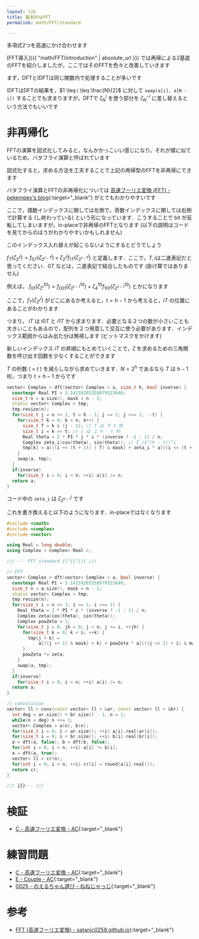 ```yaml
---
layout: lib
title: 基本的なFFT
permalink: math/FFT/standard

---
```



多項式2つを高速にかけ合わせます

[FFT導入]({{ "math/FFT/introduction" | absolute_url }}) では再帰による2基底のFFTを紹介しましたが，ここではそのFFTを色々と改善していきます

まず，DFTとIDFTは同じ関数内で処理することが多いです

IDFTはDFTの結果を，$1 \leq i \leq \frac{N}{2}$ に対して `swap(a[i], a[N - i])` することでも求まりますが，DFTで $\zeta_N^i$ を使う部分を $\zeta_N^{-i}$ に差し替えるという方法でもいいです

# 非再帰化

FFTの演算を図式化してみると，なんかかっこいい感じになり，それが蝶に似ているため，バタフライ演算と呼ばれています

図式化すると，求める方法を工夫することで上記の再帰型のFFTを非再帰にできます

バタフライ演算とFFTの非再帰化については [高速フーリエ変換 (FFT) - pekempey's blog](https://pekempey.hatenablog.com/entry/2016/10/24/171936){:target="_blank"}<!--_--> がとてもわかりやすいです

ここで，偶数インデックスに関しては左側で，奇数インデックスに関しては右側で計算する (し終わっている) という形になっています．こうすることで bit が反転してしまいますが，in-placeで非再帰のFFTとなります (以下の説明はコードを見てからのほうがわかりやすいかもしれません)

このインデックス入れ替えが起こらないようにするとどうでしょう

$f_T(\zeta_{2^t}^i) = f_{0T}(\zeta_{2^{t-1}}^i) + \zeta_{2^t}^if_{1T}(\zeta_{2^{t-1}}^i$) と定義します．ここで，$T, i$は二進表記だと思ってください．$0T$ などは，二進表記で結合したものです (掛け算ではありません)

例えば， $f_{01}(\zeta_{2^t}^{10}) = f_{001}(\zeta_{2^{t-1}}^{10}) + \zeta_4^{10} f_{101}(\zeta_{2^{t-1}}^{10})$ とかになります

ここで，$f_T(\zeta_{2^t}^i)$ がどこにあるか考えると，$t = h - 1$ から考えると，$iT$ の位置にあることがわかります

つまり， $iT$ は $i0T$ と $i1T$ から求まります．必要となる２つの数が小さいことも大きいこともあるので，配列を２つ用意して交互に使う必要があります．インデックス範囲からはみ出た分は無視します (ビットマスクをかけます)

新しいインデックス $iT$ の昇順にもとめていくことで，$\zeta$ を求めるための三角関数を呼び出す回数を少なくすることができます

$T$ の桁数 ( = $t$ ) を減らしながら求めていきます．$N = 2^h$ であるなら $T$ は $h - 1$ 桁，つまり $t = h - 1$ からです

```cpp
vector< Complex > dft(vector< Complex > a, size_t h, bool inverse) {
  constexpr Real PI = 3.14159265358979323846;
  size_t n = a.size(), mask = n - 1;
  static vector< Complex > tmp;
  tmp.resize(n);
  for(size_t j = n >> 1, t = h - 1; j >= 1; j >>= 1, --t) {
    for(size_t k = 0; k < n; k++) {
      size_t T = k & (j - 1); // T は 下 t 桁
      size_t i = k >> t; // i は 上 h - t 桁
      Real theta = 2 * PI * j * i * (inverse ? -1 : 1) / n;
      Complex zeta_i(cos(theta), sin(theta)); // ζ_(2^(h - t))^i
      tmp[k] = a[((i << (t + 1)) | T) & mask] + zeta_i * a[((i << (t + 1)) | j | T) & mask];
    }
    swap(a, tmp);
  }
  if(inverse)
    for(size_t i = 0; i < n; ++i) a[i] /= n;
  return a;
}
```

コード中の `zeta_i` は $\zeta_{2^{h-t}}^i$ です

これを書き換えると以下のようになります．in-placeではなくなります


```cpp
#include <cmath>
#include <complex>
#include <vector>

using Real = long double;
using Complex = complex< Real >;

/// --- FFT standard {{"{{"}}{ ///

// FFT
vector< Complex > dft(vector< Complex > a, bool inverse) {
  constexpr Real PI = 3.14159265358979323846;
  size_t n = a.size(), mask = n - 1;
  static vector< Complex > tmp;
  tmp.resize(n);
  for(size_t i = n >> 1; i >= 1; i >>= 1) {
    Real theta = 2 * PI * i * (inverse ? -1 : 1) / n;
    Complex zeta(cos(theta), sin(theta));
    Complex powZeta = 1;
    for(size_t j = 0, jh = 0; j < n; j += i, ++jh) {
      for(size_t k = 0; k < i; ++k) {
        tmp[j + k] =
            a[((j << 1) & mask) + k] + powZeta * a[(((j << 1) + i) & mask) + k];
      }
      powZeta *= zeta;
    }
    swap(a, tmp);
  }
  if(inverse)
    for(size_t i = 0; i < n; ++i) a[i] /= n;
  return a;
}

// convolution
vector< ll > conv(const vector< ll > &ar, const vector< ll > &br) {
  int deg = ar.size() + br.size() - 1, n = 1;
  while(n < deg) n <<= 1;
  vector< Complex > a(n), b(n);
  for(size_t i = 0; i < ar.size(); ++i) a[i].real(ar[i]);
  for(size_t i = 0; i < br.size(); ++i) b[i].real(br[i]);
  a = dft(a, false), b = dft(b, false);
  for(int i = 0; i < n; ++i) a[i] *= b[i];
  a = dft(a, true);
  vector< ll > cr(n);
  for(int i = 0; i < n; ++i) cr[i] = round(a[i].real());
  return cr;
}

/// }}}--- ///
```


# 検証

* [C - 高速フーリエ変換 - AC](https://beta.atcoder.jp/contests/atc001/submissions/3377830){:target="_blank"}<!--_-->

# 練習問題

* [C - 高速フーリエ変換 - AC](https://beta.atcoder.jp/contests/atc001/tasks/fft_c){:target="_blank"}<!--_-->
* [E - Couple - AC](https://beta.atcoder.jp/contests/ukuku09/tasks/ukuku09_e){:target="_blank"}<!--_-->
* [0025 - のえるちゃん選び - ねねじゃっじ](https://luzhiled.me/problems/25){:target="_blank"}<!--_-->

# 参考

* [FFT (高速フーリエ変換) - satanic0258.github.io](https://satanic0258.github.io/snippets/math/FFT.html){:target="_blank"}<!--_-->

